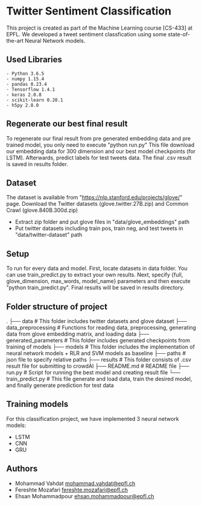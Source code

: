 # Twitter Sentiment Classification
This project is created as part of the Machine Learning course [CS-433] at EPFL. We developed a tweet sentiment classfication using some state-of-the-art Neural Network models.

## Used Libraries
```
- Python 3.6.5
- numpy 1.15.4
- pandas 0.23.4
- Tensorflow 1.4.1
- keras 2.0.8
- scikit-learn 0.20.1
- h5py 2.8.0
```

## Regenerate our best final result
To regenerate our final result from pre generated embedding data and pre trained model, you only need to execute "python run.py"
This file download our embedding data for 300 dimension and our best model checkpoints (for LSTM). Afterwards, predict labels for test tweets data. The final .csv result is saved in results folder.

## Dataset
The dataset is available from "https://nlp.stanford.edu/projects/glove/" page. Download the Twitter datasets (glove.twitter.27B.zip) and Common Crawl (glove.840B.300d.zip)
- Extract zip folder and put glove files in "data/glove_embeddings" path
- Put twitter datasets including train pos, train neg, and test tweets in "data/twitter-dataset" path

## Setup
To run for every data and model. First, locate datasets in data folder. You can use train_predict.py to extract your own results. Next, specify {full, glove_dimension, max_words, model_name} parameters and then execute "python train_predict.py". Final results will be saved in results directory.

## Folder structure of project
.
├── data                   # This folder includes twitter datasets and glove dataset
├── data_preprocessing     # Functions for reading data, preprocessing, generating data from glove embedding matrix, and loading data
├── generated_parameters   # This folder includes generated checkpoints from training of models
├── models                 # This folder includes the implementation of neural network models + RLR and SVM models as baseline
├── paths                  # json file to specify relative paths
├── results                # This folder consists of .csv result file for submitting to crowdAI
├── README.md              # README file
├── run.py                 # Script for running the best model and creating result file
└── train_predict.py       # This file generate and load data, train the desired model, and finally generate prediction for test data

## Training models
For this classification project, we have implemented 3 neural network models:
- LSTM
- CNN
- GRU 

## Authors
- Mohammad Vahdat    			mohammad.vahdat@epfl.ch
- Fereshte Mozafari   			fereshte.mozafari@epfl.ch
- Ehsan Mohammadpour  			ehsan.mohammadpour@epfl.ch
